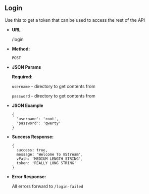 **Login**
----
  Use this to get a token that can be used to access the rest of the API

* **URL**

  /login

* **Method:**

  `POST`

*  **JSON Params**

   **Required:**
   
   `username` - directory to get contents from
   
   `password` - directory to get contents from

* **JSON Example**

  ```
  {
    'username': 'root',
    'password': 'qwerty'
  }
  ```

* **Success Response:**

  ```
  {
    success: true,
    message: 'Welcome To mStream',
    vPath: 'MEDIUM LENGTH STRING',
    token: 'REALLY LONG STRING'
  }
  ```

* **Error Response:**

  All errors forward to `/login-failed`
